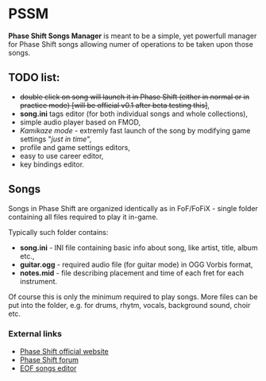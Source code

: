 # PSSM
__Phase Shift Songs Manager__ is meant to be a simple, yet powerfull manager for Phase Shift songs allowing numer of operations to be taken upon those songs.  
  
## TODO list:
* ~~double click on song will launch it in Phase Shift (either in normal or in practice mode) [will be official v0.1 after beta testing this]~~,
* __song.ini__ tags editor (for both individual songs and whole collections),
* simple audio player based on FMOD,
* _Kamikaze mode_ - extremly fast launch of the song by modifying game settings "_just in time_",
* profile and game settings editors,
* easy to use career editor,
* key bindings editor.
  
## Songs  
Songs in Phase Shift are organized identically as in FoF/FoFiX - single folder containing all files required to play it in-game.  
  
Typically such folder contains:  
* __song.ini__ - INI file containing basic info about song, like artist, title, album etc.,
* __guitar.ogg__ - required audio file (for guitar mode) in OGG Vorbis format,
* __notes.mid__ - file describing placement and time of each fret for each instrument.  
  
Of course this is only the minimum required to play songs. More files can be put into the folder, e.g. for drums, rhytm, vocals, background sound, choir etc.  
  
### External links
* [Phase Shift official website](http://dwsk.co.uk/index_phase_shift.html)
* [Phase Shift forum](http://dwsk.proboards.com/)
* [EOF songs editor](http://ignition.customsforge.com/eof)
